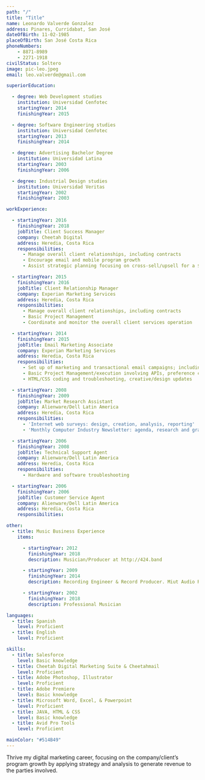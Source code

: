 ```yaml
---
path: "/"
title: "Title"
name: Leonardo Valverde Gonzalez
address: Pinares, Curridabat, San José
dateOfBirth: 11-02-1985
placeOfBirth: San José Costa Rica
phoneNumbers:
    - 8871-8989
    - 2271-1918
civilStatus: Soltero
image: pic-leo.jpeg
email: leo.valverde@gmail.com

superiorEducation:

  - degree: Web Development studies
    institution: Universidad Cenfotec
    startingYear: 2014
    finishingYear: 2015

  - degree: Software Engineering studies
    institution: Universidad Cenfotec
    startingYear: 2013
    finishingYear: 2014

  - degree: Advertising Bachelor Degree
    institution: Universidad Latina
    startingYear: 2003
    finishingYear: 2006

  - degree: Industrial Design studies
    institution: Universidad Veritas
    startingYear: 2002
    finishingYear: 2003

workExperience:

  - startingYear: 2016
    finishingYear: 2018
    jobTitle: Client Success Manager
    company: Cheetah Digital
    address: Heredia, Costa Rica
    responsibilities:
      - Manage overall client relationships, including contracts
      - Encourage email and mobile program growth
      - Assist strategic planning focusing on cross-sell/upsell for a $3MM portfolio including retail, services, entertainment, and financial clients based in North America

  - startingYear: 2015
    finishingYear: 2016
    jobTitle: Client Relationship Manager
    company: Experian Marketing Services
    address: Heredia, Costa Rica
    responsibilities:
      - Manage overall client relationships, including contracts
      - Basic Project Management
      - Coordinate and monitor the overall client services operation

  - startingYear: 2014
    finishingYear: 2015
    jobTitle: Email Marketing Associate
    company: Experian Marketing Services
    address: Heredia, Costa Rica
    responsibilities:
      - Set up of marketing and transactional email campaigns; including testing/QA, segmentation and deployment
      - Basic Project Management/execution involving APIs, preference center forms, automations, and 3rd Party integrations
      - HTML/CSS coding and troubleshooting, creative/design updates

  - startingYear: 2008
    finishingYear: 2009
    jobTitle: Market Research Assistant
    company: Alienware/Dell Latin America
    address: Heredia, Costa Rica
    responsibilities:
      - 'Internet web surveys: design, creation, analysis, reporting'
      - 'Monthly Computer Industry Newsletter: agenda, research and graphic design'

  - startingYear: 2006
    finishingYear: 2008
    jobTitle: Technical Support Agent
    company: Alienware/Dell Latin America
    address: Heredia, Costa Rica
    responsibilities:
      - Hardware and software troubleshooting

  - startingYear: 2006
    finishingYear: 2006
    jobTitle: Customer Service Agent
    company: Alienware/Dell Latin America
    address: Heredia, Costa Rica
    responsibilities:

other:
  - title: Music Business Experience
    items: 

      - startingYear: 2012
        finishingYear: 2018
        description: Musician/Producer at http://424.band

      - startingYear: 2009
        finishingYear: 2014
        description: Recording Engineer & Record Producer. Miut Audio Recording Studio, San Pedro, Costa Rica

      - startingYear: 2002
        finishingYear: 2018
        description: Professional Musician

languages:
  - title: Spanish
    level: Proficient
  - title: English
    level: Proficient

skills:
  - title: Salesforce
    level: Basic knowledge
  - title: Cheetah Digital Marketing Suite & Cheetahmail
    level: Proficient
  - title: Adobe Photoshop, Illustrator
    level: Proficient
  - title: Adobe Premiere
    level: Basic knowledge
  - title: Microsoft Word, Excel, & Powerpoint
    level: Proficient
  - title: JAVA, HTML & CSS
    level: Basic knowledge
  - title: Avid Pro Tools
    level: Proficient

mainColor: "#514B49"
---
```

Thrive my digital marketing career, focusing on the company/client’s program growth by applying strategy and analysis to generate revenue to the parties involved.
